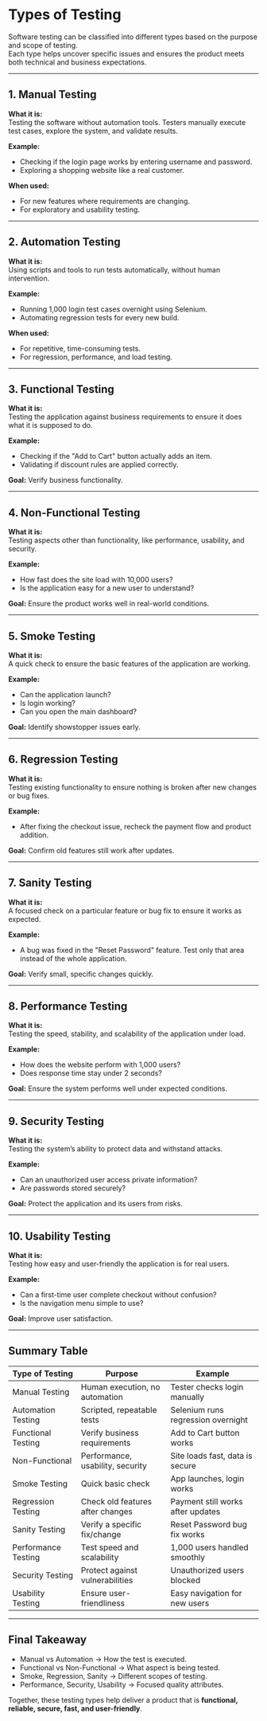 # Types of Testing

Software testing can be classified into different types based on the purpose and scope of testing.  
Each type helps uncover specific issues and ensures the product meets both technical and business expectations.  

---

## 1. Manual Testing

**What it is:**  
Testing the software without automation tools. Testers manually execute test cases, explore the system, and validate results.

**Example:**  
- Checking if the login page works by entering username and password.  
- Exploring a shopping website like a real customer.  

**When used:**  
- For new features where requirements are changing.  
- For exploratory and usability testing.

---

## 2. Automation Testing

**What it is:**  
Using scripts and tools to run tests automatically, without human intervention.  

**Example:**  
- Running 1,000 login test cases overnight using Selenium.  
- Automating regression tests for every new build.  

**When used:**  
- For repetitive, time-consuming tests.  
- For regression, performance, and load testing.

---

## 3. Functional Testing

**What it is:**  
Testing the application against business requirements to ensure it does what it is supposed to do.  

**Example:**  
- Checking if the "Add to Cart" button actually adds an item.  
- Validating if discount rules are applied correctly.  

**Goal:** Verify business functionality.

---

## 4. Non-Functional Testing

**What it is:**  
Testing aspects other than functionality, like performance, usability, and security.  

**Example:**  
- How fast does the site load with 10,000 users?  
- Is the application easy for a new user to understand?  

**Goal:** Ensure the product works well in real-world conditions.

---

## 5. Smoke Testing

**What it is:**  
A quick check to ensure the basic features of the application are working.  

**Example:**  
- Can the application launch?  
- Is login working?  
- Can you open the main dashboard?  

**Goal:** Identify showstopper issues early.

---

## 6. Regression Testing

**What it is:**  
Testing existing functionality to ensure nothing is broken after new changes or bug fixes.  

**Example:**  
- After fixing the checkout issue, recheck the payment flow and product addition.  

**Goal:** Confirm old features still work after updates.

---

## 7. Sanity Testing

**What it is:**  
A focused check on a particular feature or bug fix to ensure it works as expected.  

**Example:**  
- A bug was fixed in the "Reset Password" feature. Test only that area instead of the whole application.  

**Goal:** Verify small, specific changes quickly.

---

## 8. Performance Testing

**What it is:**  
Testing the speed, stability, and scalability of the application under load.  

**Example:**  
- How does the website perform with 1,000 users?  
- Does response time stay under 2 seconds?  

**Goal:** Ensure the system performs well under expected conditions.

---

## 9. Security Testing

**What it is:**  
Testing the system’s ability to protect data and withstand attacks.  

**Example:**  
- Can an unauthorized user access private information?  
- Are passwords stored securely?  

**Goal:** Protect the application and its users from risks.

---

## 10. Usability Testing

**What it is:**  
Testing how easy and user-friendly the application is for real users.  

**Example:**  
- Can a first-time user complete checkout without confusion?  
- Is the navigation menu simple to use?  

**Goal:** Improve user satisfaction.

---

## Summary Table

| Type of Testing     | Purpose                                | Example                                |
|---------------------|----------------------------------------|----------------------------------------|
| Manual Testing      | Human execution, no automation         | Tester checks login manually            |
| Automation Testing  | Scripted, repeatable tests             | Selenium runs regression overnight      |
| Functional Testing  | Verify business requirements           | Add to Cart button works                |
| Non-Functional      | Performance, usability, security       | Site loads fast, data is secure         |
| Smoke Testing       | Quick basic check                      | App launches, login works               |
| Regression Testing  | Check old features after changes       | Payment still works after updates       |
| Sanity Testing      | Verify a specific fix/change           | Reset Password bug fix works            |
| Performance Testing | Test speed and scalability             | 1,000 users handled smoothly            |
| Security Testing    | Protect against vulnerabilities        | Unauthorized users blocked              |
| Usability Testing   | Ensure user-friendliness               | Easy navigation for new users           |

---

## Final Takeaway

- Manual vs Automation → How the test is executed.  
- Functional vs Non-Functional → What aspect is being tested.  
- Smoke, Regression, Sanity → Different scopes of testing.  
- Performance, Security, Usability → Focused quality attributes.  

Together, these testing types help deliver a product that is **functional, reliable, secure, fast, and user-friendly**.
